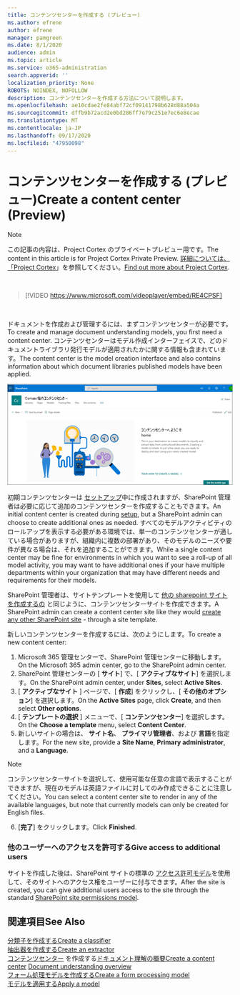 ```yaml
---
title: コンテンツセンターを作成する (プレビュー)
ms.author: efrene
author: efrene
manager: pamgreen
ms.date: 8/1/2020
audience: admin
ms.topic: article
ms.service: o365-administration
search.appverid: ''
localization_priority: None
ROBOTS: NOINDEX, NOFOLLOW
description: コンテンツセンターを作成する方法について説明します。
ms.openlocfilehash: ae10cdae2fe84abf72cf09141798b628d88a504a
ms.sourcegitcommit: dffb9b72acd2e0bd286ff7e79c251e7ec6e8ecae
ms.translationtype: MT
ms.contentlocale: ja-JP
ms.lasthandoff: 09/17/2020
ms.locfileid: "47950098"
---
```

# <a name="create-a-content-center-preview"></a><span data-ttu-id="988c8-103">コンテンツセンターを作成する (プレビュー)</span><span class="sxs-lookup"><span data-stu-id="988c8-103">Create a content center (Preview)</span></span>

> [!Note] 
> <span data-ttu-id="988c8-104">この記事の内容は、Project Cortex のプライベートプレビュー用です。</span><span class="sxs-lookup"><span data-stu-id="988c8-104">The content in this article is for Project Cortex Private Preview.</span></span> <span data-ttu-id="988c8-105">[詳細については、「Project Cortex](https://aka.ms/projectcortex)」を参照してください。</span><span class="sxs-lookup"><span data-stu-id="988c8-105">[Find out more about Project Cortex](https://aka.ms/projectcortex).</span></span></br>

</br>

> [!VIDEO https://www.microsoft.com/videoplayer/embed/RE4CPSF]

</br>

<span data-ttu-id="988c8-106">ドキュメントを作成および管理するには、まずコンテンツセンターが必要です。</span><span class="sxs-lookup"><span data-stu-id="988c8-106">To create and manage document understanding models, you first need a content center.</span></span> <span data-ttu-id="988c8-107">コンテンツセンターはモデル作成インターフェイスで、どのドキュメントライブラリ発行モデルが適用されたかに関する情報も含まれています。</span><span class="sxs-lookup"><span data-stu-id="988c8-107">The content center is the model creation interface and also contains information about which document libraries published models have been applied.</span></span></br>

   ![ドキュメントライブラリを選択する](../media/content-understanding/content-center-page.png)</br>

<span data-ttu-id="988c8-109">初期コンテンツセンターは [セットアップ](set-up-content-understanding.md)中に作成されますが、SharePoint 管理者は必要に応じて追加のコンテンツセンターを作成することもできます。</span><span class="sxs-lookup"><span data-stu-id="988c8-109">An initial content center is created during [setup](set-up-content-understanding.md), but a SharePoint admin can choose to create additional ones as needed.</span></span> <span data-ttu-id="988c8-110">すべてのモデルアクティビティのロールアップを表示する必要がある環境では、単一のコンテンツセンターが適している場合がありますが、組織内に複数の部署があり、そのモデルのニーズや要件が異なる場合は、それを追加することができます。</span><span class="sxs-lookup"><span data-stu-id="988c8-110">While a single content center may be fine for environments in which you want to see a roll-up of all model activity, you may want to have additional ones if your have multiple departments within your organization that may have different needs and requirements for their models.</span></span>

<span data-ttu-id="988c8-111">SharePoint 管理者は、サイトテンプレートを使用して [他の sharepoint サイトを作成するの](https://docs.microsoft.com/sharepoint/create-site-collection) と同じように、コンテンツセンターサイトを作成できます。</span><span class="sxs-lookup"><span data-stu-id="988c8-111">A SharePoint admin can create a content center site like they would [create any other SharePoint site](https://docs.microsoft.com/sharepoint/create-site-collection) - through a site template.</span></span>

<span data-ttu-id="988c8-112">新しいコンテンツセンターを作成するには、次のようにします。</span><span class="sxs-lookup"><span data-stu-id="988c8-112">To create a new content center:</span></span>

1. <span data-ttu-id="988c8-113">Microsoft 365 管理センターで、SharePoint 管理センターに移動します。</span><span class="sxs-lookup"><span data-stu-id="988c8-113">On the Microsoft 365 admin center, go to the SharePoint admin center.</span></span>
2. <span data-ttu-id="988c8-114">SharePoint 管理センターの [ **サイト**] で、[ **アクティブなサイト**] を選択します。</span><span class="sxs-lookup"><span data-stu-id="988c8-114">On the SharePoint admin center, under **Sites**, select **Active Sites**.</span></span>
3. <span data-ttu-id="988c8-115">[ **アクティブなサイト** ] ページで、[ **作成**] をクリックし、[ **その他のオプション**] を選択します。</span><span class="sxs-lookup"><span data-stu-id="988c8-115">On the **Active Sites** page, click **Create**, and then select **Other options**.</span></span>
4. <span data-ttu-id="988c8-116">[ **テンプレートの選択** ] メニューで、[ **コンテンツセンター**] を選択します。</span><span class="sxs-lookup"><span data-stu-id="988c8-116">On the **Choose a template** menu, select **Content Center**.</span></span>
5. <span data-ttu-id="988c8-117">新しいサイトの場合は、 **サイト名**、 **プライマリ管理者**、および **言語**を指定します。</span><span class="sxs-lookup"><span data-stu-id="988c8-117">For the new site, provide a **Site Name**, **Primary administrator**, and a **Language**.</span></span></br>

> [!Note] 
> <span data-ttu-id="988c8-118">コンテンツセンターサイトを選択して、使用可能な任意の言語で表示することができますが、現在のモデルは英語ファイルに対してのみ作成できることに注意してください。</span><span class="sxs-lookup"><span data-stu-id="988c8-118">You can select a content center site to render in any of the available languages, but note that currently models can only be created for English files.</span></span></br>

6. <span data-ttu-id="988c8-119">[**完了**] をクリックします。</span><span class="sxs-lookup"><span data-stu-id="988c8-119">Click **Finished**.</span></span>

### <a name="give-access-to-additional-users"></a><span data-ttu-id="988c8-120">他のユーザーへのアクセスを許可する</span><span class="sxs-lookup"><span data-stu-id="988c8-120">Give access to additional users</span></span>
 
<span data-ttu-id="988c8-121">サイトを作成した後は、SharePoint サイトの標準の [アクセス許可モデル](https://docs.microsoft.com/sharepoint/modern-experience-sharing-permissions)を使用して、そのサイトへのアクセス権をユーザーに付与できます。</span><span class="sxs-lookup"><span data-stu-id="988c8-121">After the site is created, you can give additional users access to the site through the standard [SharePoint site permissions model](https://docs.microsoft.com/sharepoint/modern-experience-sharing-permissions).</span></span>





## <a name="see-also"></a><span data-ttu-id="988c8-122">関連項目</span><span class="sxs-lookup"><span data-stu-id="988c8-122">See Also</span></span>
[<span data-ttu-id="988c8-123">分類子を作成する</span><span class="sxs-lookup"><span data-stu-id="988c8-123">Create a classifier</span></span>](create-a-classifier.md)</br>
[<span data-ttu-id="988c8-124">抽出器を作成する</span><span class="sxs-lookup"><span data-stu-id="988c8-124">Create an extractor</span></span>](create-an-extractor.md)</br>
<span data-ttu-id="988c8-125">[コンテンツセンター](create-a-content-center.md) 
 を作成する[ドキュメント理解の概要](document-understanding-overview.md)</span><span class="sxs-lookup"><span data-stu-id="988c8-125">[Create a content center](create-a-content-center.md)
[Document understanding overview](document-understanding-overview.md)</span></span></br>
[<span data-ttu-id="988c8-126">フォーム処理モデルを作成する</span><span class="sxs-lookup"><span data-stu-id="988c8-126">Create a form processing model</span></span>](create-a-form-processing-model.md)</br>
[<span data-ttu-id="988c8-127">モデルを適用する</span><span class="sxs-lookup"><span data-stu-id="988c8-127">Apply a model</span></span>](apply-a-model.md)    




